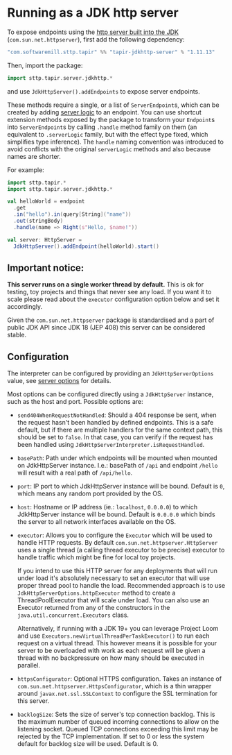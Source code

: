 # Running as a JDK http server

To expose endpoints using the 
[http server built into the JDK](https://docs.oracle.com/javase/8/docs/jre/api/net/httpserver/spec/com/sun/net/httpserver/package-summary.html)
(`com.sun.net.httpserver`), first add the following dependency:

```scala
"com.softwaremill.sttp.tapir" %% "tapir-jdkhttp-server" % "1.11.13"
```

Then, import the package:

```scala
import sttp.tapir.server.jdkhttp.*
```

and use `JdkHttpServer().addEndpoints` to expose server endpoints.

These methods require a single, or a list of `ServerEndpoint`s, which can be created by adding [server logic](logic.md)
to an endpoint. You can use shortcut extension methods exposed by the package to transform your `Endpoint`s into 
`ServerEndpoint`s by calling `.handle` method family on them (an equivalent to `.serverLogic` family, but with the effect
type fixed, which simplifies type inference). The `handle` naming convention was introduced to avoid conflicts with the 
original `serverLogic` methods and also because names are shorter.

For example:

```scala
import sttp.tapir.*
import sttp.tapir.server.jdkhttp.*

val helloWorld = endpoint
  .get
  .in("hello").in(query[String]("name"))
  .out(stringBody)
  .handle(name => Right(s"Hello, $name!"))

val server: HttpServer = 
  JdkHttpServer().addEndpoint(helloWorld).start()
```

## Important notice:

**This server runs on a single worker thread by default.** This is ok for testing, toy projects and things that never see any load. 
If you want it to scale please read about the `executor` configuration option below and set it accordingly. 

Given the `com.sun.net.httpserver` package is standardised and a part of public JDK API since JDK 18 (JEP 408) this server can be 
considered stable.

## Configuration

The interpreter can be configured by providing an `JdkHttpServerOptions` value, see [server options](options.md) for
details.

Most options can be configured directly using a `JdkHttpServer` instance, such as the host and port. Possible options are:

* `send404WhenRequestNotHandled`:
  Should a 404 response be sent, when the request hasn't been handled by defined endpoints. This is a safe default, but if there are multiple handlers for 
  the same context path, this should be set to `false`. In that case, you can verify if the request has been handled using
  `JdkHttpServerInterpreter.isRequestHandled`.

* `basePath`:
  Path under which endpoints will be mounted when mounted on JdkHttpServer instance. I.e.: basePath of `/api` and endpoint `/hello` will
  result with a real path of `/api/hello`.

* `port`: IP port to which JdkHttpServer instance will be bound. Default is `0`, which means any random port provided by the OS.

* `host`: 
  Hostname or IP address (ie.: `localhost`, `0.0.0.0`) to which JdkHttpServer instance will be bound. Default is `0.0.0.0` which binds the
  server to all network interfaces available on the OS.

* `executor`:
  Allows you to configure the `Executor` which will be used to handle HTTP requests. By default `com.sun.net.httpserver.HttpServer` uses a
  single thread (a calling thread executor to be precise) executor to handle traffic which might be fine for local toy projects.

  If you intend to use this HTTP server for any deployments that will run under load it's absolutely necessary to set an executor that
  will use proper thread pool to handle the load. Recommended approach is to use `JdkHttpServerOptions.httpExecutor` method to create a
  ThreadPoolExecutor that will scale under load. You can also use an Executor returned from any of the constructors in the
  `java.util.concurrent.Executors` class.

  Alternatively, if running with a JDK 19+ you can leverage Project Loom and use `Executors.newVirtualThreadPerTaskExecutor()` to run
  each request on a virtual thread. This however means it is possible for your server to be overloaded with work as each request will be
  given a thread with no backpressure on how many should be executed in parallel.

* `httpsConfigurator`:
  Optional HTTPS configuration. Takes an instance of `com.sun.net.httpserver.HttpsConfigurator`, which is a thin wrapper around
  `javax.net.ssl.SSLContext` to configure the SSL termination for this server.

* `backlogSize`:
  Sets the size of server's tcp connection backlog. This is the maximum number of queued incoming connections to allow on the listening
  socket. Queued TCP connections exceeding this limit may be rejected by the TCP implementation. If set to 0 or less the system default
  for backlog size will be used. Default is 0.

